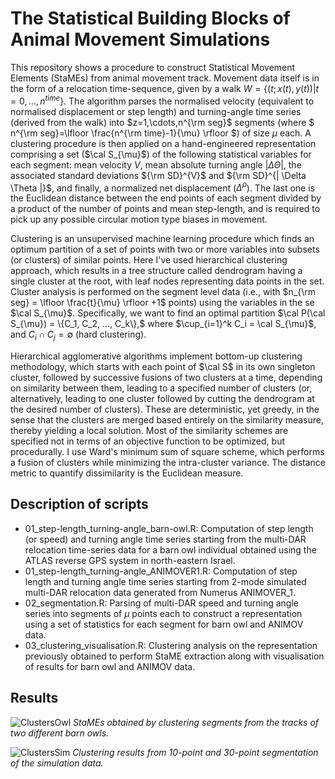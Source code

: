 # The Statistical Building Blocks of Animal Movement Simulations


This repository shows a procedure to construct Statistical Movement Elements (StaMEs) from animal movement track. Movement data itself is in the form of a relocation time-sequence, given by a walk $`{W} = \{(t;x(t),y(t))|t=0,...,n^{time} \}.`$ The algorithm parses the normalised velocity (equivalent to normalised displacement or step length) and turning-angle time series (derived from the walk) into $z=1,\cdots,n^{\rm seg}$ segments (where $` n^{\rm seg}=\lfloor \frac{n^{\rm time}-1}{\mu} \rfloor `$) of size $\mu$ each. A clustering procedure is then applied on a hand-engineered representation comprising a set ($\cal S_{\mu}$) of the following statistical variables for each segment: mean velocity $V$, mean absolute turning angle $| \Delta \Theta |$, the associated standard deviations ${\rm SD}^{V}$ and ${\rm SD}^{| \Delta \Theta |}$, and finally, a normalized net displacement ($\Delta^{\rho}$). The last one is the Euclidean distance between the end points of each segment divided by a product of the number of points and mean step-length, and is required to pick up any possible circular motion type biases in movement.

Clustering is an unsupervised machine learning procedure which finds an optimum partition of a set of points with two or more variables into subsets (or clusters) of similar points. Here I've used hierarchical clustering approach, which results in a tree structure called dendrogram having a single cluster at the root, with leaf nodes representing data points in the set. Cluster analysis is performed on the segment level data (i.e., with $n_{\rm seg} = \lfloor \frac{t}{\mu} \rfloor +1$ points) using the variables in the se $\cal S_{\mu}$. Specifically, we want to find an optimal partition $\cal P(\cal S_{\mu}) = \{C_1, C_2, ..., C_k\},$ where $\cup_{i=1}^k C_i = \cal S_{\mu}$, and $C_i \cap C_j = \emptyset$ (hard clustering).

Hierarchical agglomerative algorithms implement bottom-up clustering methodology, which starts with each point of $\cal S$ in its own singleton cluster, followed by successive fusions of two clusters at a time, depending on similarity between them, leading to a specified number of clusters (or, alternatively, leading to one cluster followed by cutting the dendrogram at the desired number of clusters). These are deterministic, yet greedy, in the sense that the clusters are merged based entirely on the similarity measure, thereby yielding a local solution. Most of the similarity schemes are specified not in terms of an objective function to be optimized, but procedurally. I use Ward's minimum sum of square scheme, which performs a fusion of clusters while minimizing the intra-cluster variance. The distance metric to quantify dissimilarity is the Euclidean measure.

## Description of scripts

* 01_step-length_turning-angle_barn-owl.R: Computation of step length (or speed) and turning angle time series starting from the multi-DAR relocation time-series data for a barn owl individual obtained using the ATLAS reverse GPS system in north-eastern Israel.
* 01_step-length_turning-angle_ANIMOVER1.R: Computation of step length and turning angle time series starting from 2-mode simulated multi-DAR relocation data generated from Numerus ANIMOVER_1.
* 02_segmentation.R: Parsing of multi-DAR speed and turning angle series into segments of $`\mu`$ points each to construct a representation using a set of statistics for each segment for barn owl and ANIMOV data.
* 03_clustering_visualisation.R: Clustering analysis on the representation previously obtained to perform StaME extraction along with visualisation of results for barn owl and ANIMOV data.

## Results

![ClustersOwl](https://github.com/Observarun/StaME-extraction_CAMs/assets/83636458/eb8c67a1-90ba-4407-8e61-866430789d92)
*StaMEs obtained by clustering segments from the tracks of two different barn owls.*

![ClustersSim](https://github.com/Observarun/StaME-extraction_CAMs/assets/83636458/dfb5fef1-2af4-401e-b99d-c779e61516e7)
*Clustering results from 10-point and 30-point segmentation of the simulation data.*
